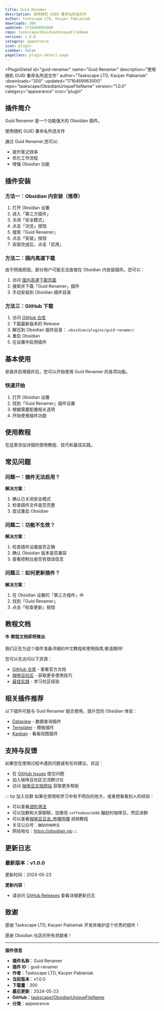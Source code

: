 ```yaml
---
title: Guid Renamer
description: 使用随机 GUID 重命名所选文件
author: Taskscape LTD, Kacper Pabianiak
downloads: 300
updated: 1716469963000
repo: taskscape/ObsidianUniqueFileName
version: 1.0.0
category: appearance
icon: plugin
sidebar: false
pageClass: plugin-detail-page
---
```


<PluginDetail
  id="guid-renamer"
  name="Guid Renamer"
  description="使用随机 GUID 重命名所选文件"
  author="Taskscape LTD, Kacper Pabianiak"
  :downloads="300"
  :updated="1716469963000"
  repo="taskscape/ObsidianUniqueFileName"
  version="1.0.0"
  category="appearance"
  icon="plugin"
>

<!-- AUTO_GENERATED_START -->
## 插件简介

Guid Renamer 是一个功能强大的 Obsidian 插件。

使用随机 GUID 重命名所选文件

通过 Guid Renamer,您可以:

- 提升笔记效率
- 优化工作流程
- 增强 Obsidian 功能

<!-- AUTO_GENERATED_END -->

<!-- AUTO_GENERATED_START -->
## 插件安装

### 方法一：Obsidian 内安装（推荐）

1. 打开 Obsidian 设置
2. 进入「第三方插件」
3. 关闭「安全模式」
4. 点击「浏览」按钮
5. 搜索「Guid Renamer」
6. 点击「安装」按钮
7. 安装完成后，点击「启用」

### 方法二：国内高速下载

由于网络原因，部分用户可能无法直接在 Obsidian 内安装插件。您可以：

1. 访问 [国内高速下载页面](/zh/documentation/obsidian-plugins-download.html)
2. 搜索并下载「Guid Renamer」插件
3. 手动安装到 Obsidian 插件目录

### 方法三：GitHub 下载

1. 访问 [GitHub 仓库](https://github.com/taskscape/ObsidianUniqueFileName)
2. 下载最新版本的 Release
3. 解压到 Obsidian 插件目录：`.obsidian/plugins/guid-renamer/`
4. 重启 Obsidian
5. 在设置中启用插件

## 基本使用

安装并启用插件后，您可以开始使用 Guid Renamer 的各项功能。

### 快速开始

1. 打开 Obsidian 设置
2. 找到「Guid Renamer」插件设置
3. 根据需要配置相关选项
4. 开始使用插件功能

<!-- AUTO_GENERATED_END -->

<!-- CUSTOM_CONTENT_START:tutorial -->
## 使用教程

在这里添加详细的使用教程、技巧和最佳实践。

<!-- CUSTOM_CONTENT_END:tutorial -->

<!-- SHARED_CONTENT_START -->
## 常见问题

### 问题一：插件无法启用？

**解决方案**：
1. 确认已关闭安全模式
2. 检查插件文件是否完整
3. 尝试重启 Obsidian

### 问题二：功能不生效？

**解决方案**：
1. 检查插件设置是否正确
2. 确认 Obsidian 版本是否兼容
3. 查看控制台是否有错误信息

### 问题三：如何更新插件？

**解决方案**：
1. 在 Obsidian 设置的「第三方插件」中
2. 找到「Guid Renamer」
3. 点击「检查更新」按钮

## 教程文档

📚 **教程文档即将推出**

我们正在为这个插件准备详细的中文教程和使用指南,敬请期待!

您可以先访问以下资源：
- [GitHub 仓库](https://github.com/taskscape/ObsidianUniqueFileName) - 查看官方文档
- [咖啡豆社区](/zh/bases/) - 获取更多使用技巧
- [最佳实践](/zh/best-practices/) - 学习社区经验

## 相关插件推荐

以下插件可能与 Guid Renamer 配合使用，提升您的 Obsidian 体验：

- [Dataview](/zh/plugins/dataview.html) - 数据查询插件
- [Templater](/zh/plugins/templater-obsidian.html) - 模板插件
- [Kanban](/zh/plugins/obsidian-kanban.html) - 看板视图插件

## 支持与反馈

如果您在使用过程中遇到问题或有任何建议，欢迎：

- 在 [GitHub Issues](https://github.com/taskscape/ObsidianUniqueFileName/issues) 提交问题
- 加入咖啡豆社区交流群讨论
- 访问 [咖啡豆文档网站](https://obsidian.vip) 获取更多帮助

::: tip 加入社群
如果在使用和学习中有不明白的地方，或者想看看别人的经验：
- 可以查看[进阶用法](/zh/advanced)
- 可以加群和大家聊聊，加微信 `coffeebean1688` 蹦跶的咖啡豆，然后进群
- 可以查看[咖啡豆豆龙_哔哩哔哩](https://space.bilibili.com/618777356) 视频教程
- 关注公众号：`蹦跶的咖啡豆`
- 网站地址：https://obsidian.vip
:::
<!-- SHARED_CONTENT_END -->

<!-- AUTO_GENERATED_START -->
## 更新日志

### 最新版本：v1.0.0

更新时间：2024-05-23

**更新内容**：
- 请访问 [GitHub Releases](https://github.com/taskscape/ObsidianUniqueFileName/releases) 查看详细更新日志

## 致谢

感谢 Taskscape LTD, Kacper Pabianiak 开发并维护这个优秀的插件！

感谢 Obsidian 社区的所有贡献者！

---

**插件信息**
- **插件名称**：Guid Renamer
- **插件 ID**：guid-renamer
- **作者**：Taskscape LTD, Kacper Pabianiak
- **当前版本**：v1.0.0
- **下载量**：300
- **最后更新**：2024-05-23
- **GitHub**：[taskscape/ObsidianUniqueFileName](https://github.com/taskscape/ObsidianUniqueFileName)
- **分类**：appearance
<!-- AUTO_GENERATED_END -->

</PluginDetail>


